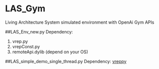 # LAS_Gym
Living Architecture System simulated environment with OpenAi Gym APIs

##LAS_Env_new.py
Dependency: 
1. vrep.py
2. vrepConst.py
3. remoteApi.dylib (depend on your OS)

##LAS_simple_demo_single_thread.py
Dependency: [vreppy](https://github.com/LinghengMeng/vreppy)


